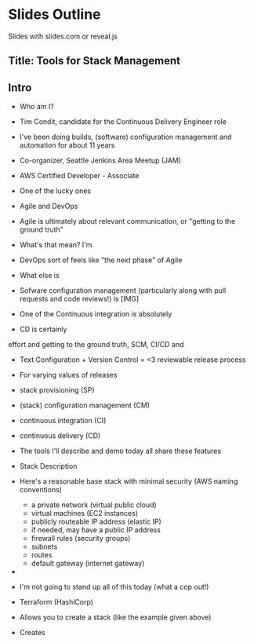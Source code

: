 # Slides Outline

Slides with slides.com or reveal.js

## Title: Tools for Stack Management

## Intro

* Who am I?
 * Tim Condit, candidate for the Continuous Delivery Engineer role
 * I've been doing builds, (software) configuration management and automation for about 11 years
 * Co-organizer, Seattle Jenkins Area Meetup (JAM)
 * AWS Certified Developer - Associate
 * One of the lucky ones


* Agile and DevOps
 * Agile is ultimately about relevant communication, or "getting to the ground truth"
  * What's that mean? I'm 

 * DevOps sort of feels like "the next phase" of Agile
 * What else is 
 * Sofware configuration management (particularly along with pull requests and code reviews!) is 
 [IMG]
 * One of the Continuous integration is absolutely 
 * CD is certainly 


  effort and getting to the ground truth, SCM, CI/CD and 


* Text Configuration + Version Control = <3 reviewable release process
 * For varying values of releases
  * stack provisioning (SP)
  * (stack) configuration management (CM)
  * continuous integration (CI)
  * continuous delivery (CD)
 * The tools I'll describe and demo today all share these features

* <aside>Stack Description
 * Here's a reasonable base stack with minimal security (AWS naming conventions)
   * a private network (virtual public cloud)
   * virtual machines (EC2 instances)
   * publicly routeable IP address (elastic IP)
    * if needed, may have a public IP address
   * firewall rules (security groups)
   * subnets
   * routes
   * default gateway (internet gateway)
 * </aside>
 * I'm not going to stand up all of this today (what a cop out!)


* Terraform (HashiCorp)
 * Allows you to create a stack (like the example given above)
 * Creates 

